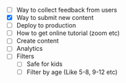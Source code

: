 - [ ] Way to collect feedback from users
- [x] Way to submit new content
- [ ] Deploy to production
- [ ] How to get online tutorial (zoom etc)
- [ ] Create content
- [ ] Analytics
- [ ] Filters
    - [ ] Safe for kids
    - [ ] Filter by age (Like 5-8, 9-12 etc)
